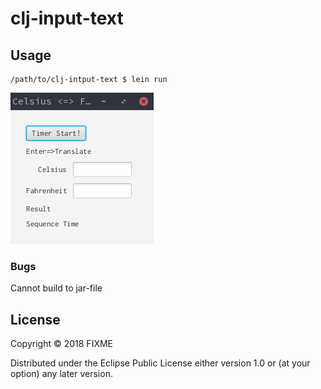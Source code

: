 # clj-input-text

## Usage

    /path/to/clj-intput-text $ lein run

![](./screen.png)

### Bugs

 Cannot build to jar-file

## License

Copyright © 2018 FIXME

Distributed under the Eclipse Public License either version 1.0 or (at
your option) any later version.
